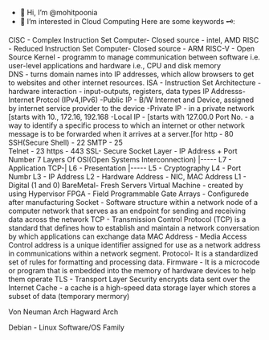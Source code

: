 - 👋 Hi, I’m @mohitpoonia
- 👀 I’m interested in Cloud Computing
Here are some keywords 🗝️:

CISC - Complex Instruction Set Computer- Closed source - intel, AMD
RISC - Reduced Instruction Set Computer- Closed source - ARM
RISC-V  - Open Source
Kernel - programm to manage communication between software i.e. user-level applications and hardware i.e., CPU and disk memory  
DNS - turns domain names into IP addresses, which allow browsers to get to websites and other internet resources.
ISA - Instruction Set Architecture - hardware interaction - input-outputs, registers, data types
IP Addresss- Internet Protcol
 (IPv4,IPv6)     -Public IP - B/W Internet and Device, assigned by internet 
                              service provider to the device 
                 -Private IP - in a private network [starts with 10., 172.16, 192.168
                 -Local IP - [starts with 127.00.0
Port No. - a way to identify a specific process to which an internet or other network message is to be forwarded when it arrives at a server.[for http - 80
                     SSH(Secure Shell) - 22
                     SMTP - 25  
                     Telnet - 23
                     https - 443
SSL- Secure Socket Layer - IP Address + Port Number
7 Layers Of OSI(Open Systems Interconnection)
                   |----- L7 - Application
               TCP-|      L6 - Presentation
                   |----- L5 - Cryptography
                         L4 - Port Numbr
                         L3 - IP Address
                         L2 - Hardware Address - NIC, MAC Address
                         L1 - Digital (1 and 0)
BareMetal- Fresh Servers
Virtual Machine - created by using Hypervisor
FPGA - Field Programmable Gate Arrays  - Configurede after manufacturing
Socket - Software structure within a network node of a computer network that serves as an endpoint for sending and receiving data across the network
TCP - Transmission Control Protocol (TCP) is a standard that defines how to establish and maintain a network conversation by which applications can exchange data
MAC Address - Media Access Control address is a unique identifier assigned for use as a network address in communications within a network segment.
Protocol- It is a standardized set of rules for formatting and processing data.
Firmware - It is a microcode or program that is embedded into the memory of hardware devices to help them operate
TLS - Transport Layer Security encrypts data sent over the Internet
Cache - a cache is a high-speed data storage layer which stores a subset of data (temporary mermory)

Von Neuman Arch
Hagward Arch

Debian - Linux Software/OS Family


